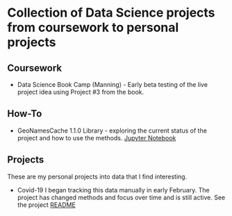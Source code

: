 # Collection of Data Science projects from coursework to personal projects



## Coursework
* Data Science Book Camp (Manning) - Early beta testing of the live project idea using 
Project #3 from the book.


## How-To
* GeoNamesCache 1.1.0 Library - exploring the current status of the project and how to use the methods. [Jupyter Notebook](how-to/explore_geonamescache.ipynb)

## Projects
These are my personal projects into data that I find interesting.

* Covid-19 
I began tracking this data manually in early February. The project has changed methods and focus over time and 
is still active. See the project [README](projects/covid-19/README.md)
